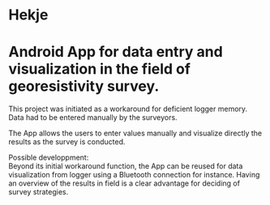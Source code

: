 # Hekje

# Android App for data entry and visualization in the field of georesistivity survey.

This project was initiated as a workaround for deficient logger memory. Data had to be entered manually by the surveyors.

The App allows the users to enter values manually and visualize directly the results as the survey is conducted.

Possible developpment:</br>
Beyond its initial workaround function, the App can be reused for data visualization from logger using a Bluetooth connection for instance.
Having an overview of the results in field is a clear advantage for deciding of survey strategies.
